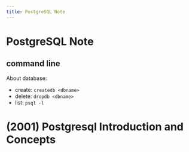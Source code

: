 ```yaml
---
title: PostgreSQL Note
---
```


# PostgreSQL Note

## command line

About database:
- create: `createdb <dbname>`
- delete: `dropdb <dbname>`
- list: `psql -l`

# (2001) Postgresql Introduction and Concepts
